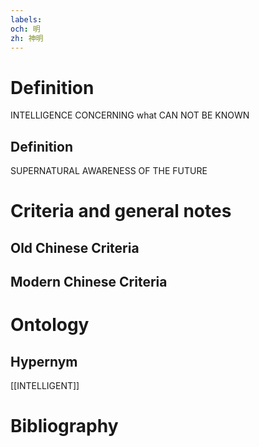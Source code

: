 ```yaml
---
labels: 
och: 明
zh: 神明
---
```


# Definition
INTELLIGENCE CONCERNING what CAN NOT BE KNOWN
## Definition
SUPERNATURAL AWARENESS OF THE FUTURE
# Criteria and general notes
## Old Chinese Criteria

## Modern Chinese Criteria

# Ontology

## Hypernym
[[INTELLIGENT]]
# Bibliography